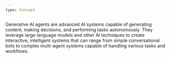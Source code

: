 ```yaml
---
type: Concept
---
```


Generative AI agents are advanced AI systems capable of generating content, making decisions, and performing tasks autonomously. They leverage large language models and other AI techniques to create interactive, intelligent systems that can range from simple conversational bots to complex multi-agent systems capable of handling various tasks and workflows.